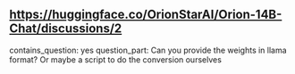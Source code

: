 ## https://huggingface.co/OrionStarAI/Orion-14B-Chat/discussions/2

contains_question: yes
question_part: Can you provide the weights in llama format? Or maybe a script to do the conversion ourselves